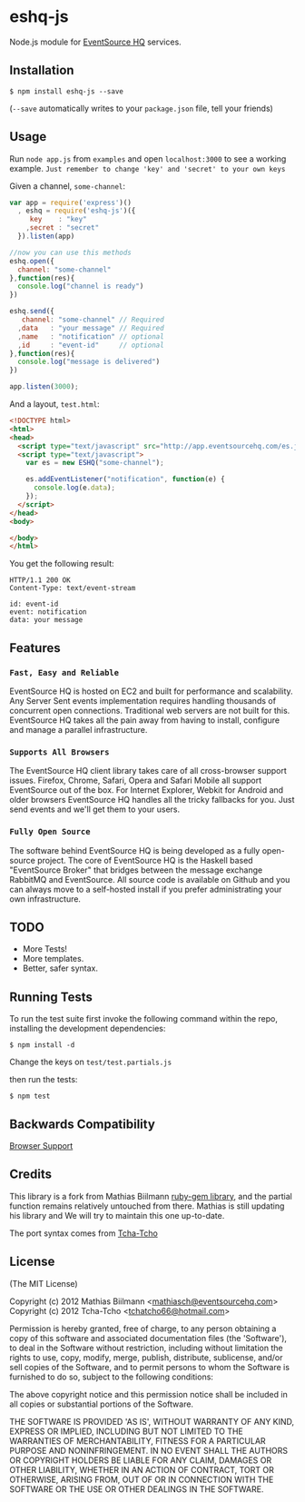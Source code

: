 # eshq-js

Node.js module for [EventSource HQ](http://eventsourcehq.com) services.

## Installation

    $ npm install eshq-js --save

(`--save` automatically writes to your `package.json` file, tell your friends)


## Usage

Run `node app.js` from `examples` and open `localhost:3000` to see a working example.
`Just remember to change 'key' and 'secret' to your own keys`

Given a channel, `some-channel`:

```javascript
var app = require('express')()
  , eshq = require('eshq-js')({
     key    : "key"
    ,secret : "secret"
  }).listen(app)

//now you can use this methods
eshq.open({
  channel: "some-channel"
},function(res){
  console.log("channel is ready")
})

eshq.send({
   channel: "some-channel" // Required
  ,data   : "your message" // Required
  ,name   : "notification" // optional
  ,id     : "event-id"     // optional
},function(res){
  console.log("message is delivered")
})

app.listen(3000);
```

And a layout, `test.html`:

```HTML
<!DOCTYPE html>
<html>
<head>
  <script type="text/javascript" src="http://app.eventsourcehq.com/es.js"></script>
  <script type="text/javascript">
    var es = new ESHQ("some-channel");

    es.addEventListener("notification", function(e) {
      console.log(e.data);
    });
  </script>
</head>
<body>

</body>
</html>
```

You get the following result:

    HTTP/1.1 200 OK
    Content-Type: text/event-stream

    id: event-id
    event: notification
    data: your message


## Features

### `Fast, Easy and Reliable`

EventSource HQ is hosted on EC2 and built for performance and scalability. Any Server Sent events implementation requires handling thousands of concurrent open connections. Traditional web servers are not built for this. EventSource HQ takes all the pain away from having to install, configure and manage a parallel infrastructure.

### `Supports All Browsers`

The EventSource HQ client library takes care of all cross-browser support issues. Firefox, Chrome, Safari, Opera and Safari Mobile all support EventSource out of the box. For Internet Explorer, Webkit for Android and older browsers EventSource HQ handles all the tricky fallbacks for you. Just send events and we'll get them to your users.

### `Fully Open Source`

The software behind EventSource HQ is being developed as a fully open-source project. The core of EventSource HQ is the Haskell based "EventSource Broker" that bridges between the message exchange RabbitMQ and EventSource. All source code is available on Github and you can always move to a self-hosted install if you prefer administrating your own infrastructure.


## TODO

 - More Tests!
 - More templates.
 - Better, safer syntax.


## Running Tests

To run the test suite first invoke the following command within the repo, installing the development dependencies:

    $ npm install -d

Change the keys on `test/test.partials.js`

then run the tests:

    $ npm test


## Backwards Compatibility

[Browser Support](http://www.eventsourcehq.com/browser-support)

## Credits

This library is a fork from Mathias Biilmann [ruby-gem library](https://github.com/eshq/eshq-gem), and the partial function remains relatively untouched from there. Mathias is still updating his library and We will try to maintain this one up-to-date.

The port syntax comes from [Tcha-Tcho](https://github.com/tcha-tcho)


## License

(The MIT License)

Copyright (c) 2012 Mathias Biilmann &lt;mathiasch@eventsourcehq.com&gt;
Copyright (c) 2012 Tcha-Tcho &lt;tchatcho66@hotmail.com&gt;

Permission is hereby granted, free of charge, to any person obtaining
a copy of this software and associated documentation files (the
'Software'), to deal in the Software without restriction, including
without limitation the rights to use, copy, modify, merge, publish,
distribute, sublicense, and/or sell copies of the Software, and to
permit persons to whom the Software is furnished to do so, subject to
the following conditions:

The above copyright notice and this permission notice shall be
included in all copies or substantial portions of the Software.

THE SOFTWARE IS PROVIDED 'AS IS', WITHOUT WARRANTY OF ANY KIND,
EXPRESS OR IMPLIED, INCLUDING BUT NOT LIMITED TO THE WARRANTIES OF
MERCHANTABILITY, FITNESS FOR A PARTICULAR PURPOSE AND NONINFRINGEMENT.
IN NO EVENT SHALL THE AUTHORS OR COPYRIGHT HOLDERS BE LIABLE FOR ANY
CLAIM, DAMAGES OR OTHER LIABILITY, WHETHER IN AN ACTION OF CONTRACT,
TORT OR OTHERWISE, ARISING FROM, OUT OF OR IN CONNECTION WITH THE
SOFTWARE OR THE USE OR OTHER DEALINGS IN THE SOFTWARE.
